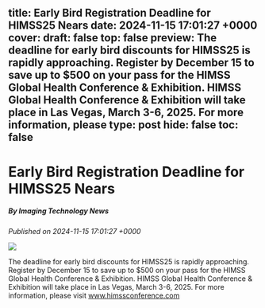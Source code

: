 title: Early Bird Registration Deadline for HIMSS25 Nears
date: 2024-11-15 17:01:27 +0000
cover: 
draft: false
top: false
preview: The deadline for early bird discounts for HIMSS25 is rapidly approaching. Register by December 15 to save up to $500 on your pass for the HIMSS Global Health Conference & Exhibition. HIMSS Global Health Conference & Exhibition will take place in Las Vegas, March 3-6, 2025. For more information, please
type: post
hide: false
toc: false
---

# Early Bird Registration Deadline for HIMSS25 Nears
##### By Imaging Technology News
_Published on 2024-11-15 17:01:27 +0000_

![](http://www.itnonline.com/sites/default/files/HIMSS%20Logo_3.png)

The deadline for early bird discounts for HIMSS25 is rapidly approaching. Register by December 15 to save up to $500 on your pass for the HIMSS Global Health Conference & Exhibition. HIMSS Global Health Conference & Exhibition will take place in Las Vegas, March 3-6, 2025. For more information, please visit www.himssconference.com
